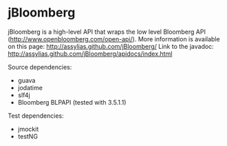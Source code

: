 jBloomberg
==========

jBloomberg is a high-level API that wraps the low level Bloomberg API (http://www.openbloomberg.com/open-api/).
More information is available on this page: http://assylias.github.com/jBloomberg/
Link to the javadoc: http://assylias.github.com/jBloomberg/apidocs/index.html

Source dependencies:

- guava
- jodatime
- slf4j
- Bloomberg BLPAPI (tested with 3.5.1.1)

Test dependencies:

- jmockit
- testNG